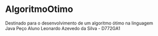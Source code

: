 # AlgoritmoOtimo
Destinado para o desenvolvimento de um algoritmo ótimo na linguagem Java
Peço Aluno Leonardo Azevedo da Silva - D772GA1
